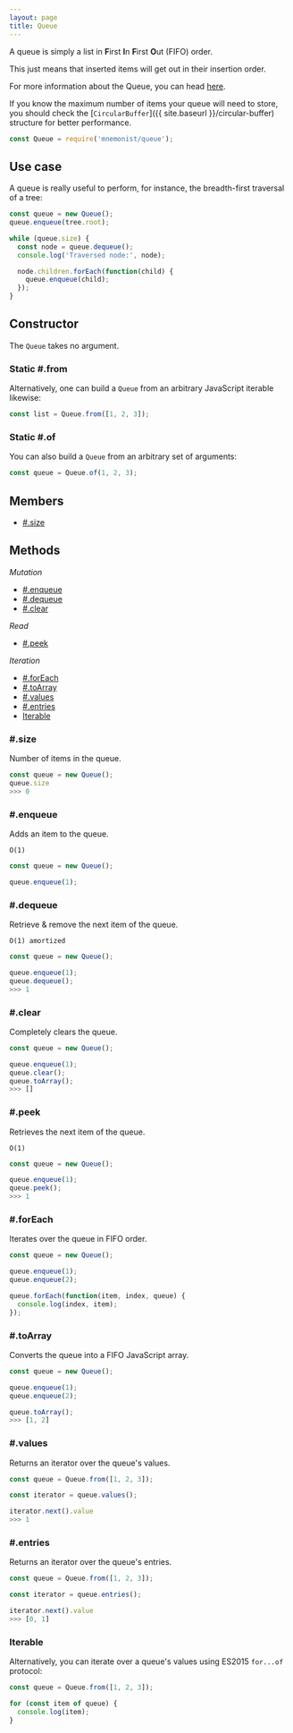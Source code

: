 ```yaml
---
layout: page
title: Queue
---
```


A queue is simply a list in **F**irst **I**n **F**irst **O**ut (FIFO) order.

This just means that inserted items will get out in their insertion order.

For more information about the Queue, you can head [here](https://en.wikipedia.org/wiki/Queue_(abstract_data_type)).

If you know the maximum number of items your queue will need to store, you should check the [`CircularBuffer`]({{ site.baseurl }}/circular-buffer) structure for better performance. 

```js
const Queue = require('mnemonist/queue');
```

## Use case

A queue is really useful to perform, for instance, the breadth-first traversal of a tree:

```js
const queue = new Queue();
queue.enqueue(tree.root);

while (queue.size) {
  const node = queue.dequeue();
  console.log('Traversed node:', node);

  node.children.forEach(function(child) {
    queue.enqueue(child);
  });
}
```

## Constructor

The `Queue` takes no argument.

### Static #.from

Alternatively, one can build a `Queue` from an arbitrary JavaScript iterable likewise:

```js
const list = Queue.from([1, 2, 3]);
```

### Static #.of

You can also build a `Queue` from an arbitrary set of arguments:

```js
const queue = Queue.of(1, 2, 3);
```

## Members

* [#.size](#size)

## Methods

*Mutation*

* [#.enqueue](#enqueue)
* [#.dequeue](#dequeue)
* [#.clear](#clear)

*Read*

* [#.peek](#peek)

*Iteration*

* [#.forEach](#foreach)
* [#.toArray](#toarray)
* [#.values](#values)
* [#.entries](#entries)
* [Iterable](#iterable)

### #.size

Number of items in the queue.

```js
const queue = new Queue();
queue.size
>>> 0
```

### #.enqueue

Adds an item to the queue.

`O(1)`

```js
const queue = new Queue();

queue.enqueue(1);
```

### #.dequeue

Retrieve & remove the next item of the queue.

`O(1) amortized`

```js
const queue = new Queue();

queue.enqueue(1);
queue.dequeue();
>>> 1
```

### #.clear

Completely clears the queue.

```js
const queue = new Queue();

queue.enqueue(1);
queue.clear();
queue.toArray();
>>> []
```

### #.peek

Retrieves the next item of the queue.

`O(1)`

```js
const queue = new Queue();

queue.enqueue(1);
queue.peek();
>>> 1
```

### #.forEach

Iterates over the queue in FIFO order.

```js
const queue = new Queue();

queue.enqueue(1);
queue.enqueue(2);

queue.forEach(function(item, index, queue) {
  console.log(index, item);
});
```

### #.toArray

Converts the queue into a FIFO JavaScript array.

```js
const queue = new Queue();

queue.enqueue(1);
queue.enqueue(2);

queue.toArray();
>>> [1, 2]
```

### #.values

Returns an iterator over the queue's values.

```js
const queue = Queue.from([1, 2, 3]);

const iterator = queue.values();

iterator.next().value
>>> 1
```

### #.entries

Returns an iterator over the queue's entries.

```js
const queue = Queue.from([1, 2, 3]);

const iterator = queue.entries();

iterator.next().value
>>> [0, 1]
```

### Iterable

Alternatively, you can iterate over a queue's values using ES2015 `for...of` protocol:

```js
const queue = Queue.from([1, 2, 3]);

for (const item of queue) {
  console.log(item);
}
```
